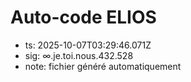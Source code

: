 # Auto-code ELIOS
- ts: 2025-10-07T03:29:46.071Z
- sig: ∞.je.toi.nous.432.528
- note: fichier généré automatiquement